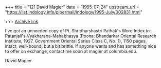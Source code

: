 +++
title = "121 David Magier"
date = "1995-07-24"
upstream_url = "https://list.indology.info/pipermail/indology/1995-July/002831.html"

+++
[Archive link](https://list.indology.info/pipermail/indology/1995-July/002831.html)

I've got an unneeded copy of Pt. Shridharshastri Pathak's Word Index
to Patanjali's Vyakharana-Mahabhasya (Poona: Bhandarkar Oriental
Research Institute, 1927. Government Oriental Series Class C, No. 1),
1150 pages, intact, well-bound, but a bit brittle. If anyone wants and
has something nice to offer on exchange, contact me soon at
magier at columbia.edu.

David Magier





